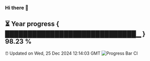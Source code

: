 ### Hi there 👋
⏳ Year progress { █████████████████████████████▁ } 98.23 %
---
⏰ Updated on Wed, 25 Dec 2024 12:14:03 GMT
![Progress Bar CI](https://github.com/Moyi321/Moyi321/workflows/Progress%20Bar%20CI/badge.svg)

